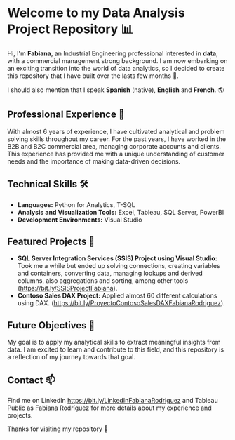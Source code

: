 # Welcome to my Data Analysis Project Repository 📊

Hi, I'm **Fabiana**, an Industrial Engineering professional interested in **data**, with a commercial management strong background. 
I am now embarking on an exciting transition into the world of data analytics, so I decided to create this repository that I have built over the lasts few months 🦾.

I should also mention that I speak **Spanish** (native), **English** and **French**. 🌎

## Professional Experience 🚀

With almost 6 years of experience, I have cultivated analytical and problem solving skills throughout my career. For the past years, I have worked in the B2B and B2C commercial area, managing corporate accounts and clients. This experience has provided me with a unique understanding of customer needs and the importance of making data-driven decisions.

## Technical Skills 🛠️

- **Languages:** Python for Analytics, T-SQL
- **Analysis and Visualization Tools:** Excel, Tableau, SQL Server, PowerBI
- **Development Environments:** Visual Studio

## Featured Projects 🌟

- **SQL Server Integration Services (SSIS) Project using Visual Studio:** Took me a while but ended up solving connections, creating variables and containers, converting data, managing lookups and derived columns, also aggregations and sorting, among other tools (https://bit.ly/SSISProjectFabiana).
- **Contoso Sales DAX Project:** Applied almost 60 different calculations using DAX. (https://bit.ly/ProyectoContosoSalesDAXFabianaRodriguez).

## Future Objectives 🎯

My goal is to apply my analytical skills to extract meaningful insights from data. I am excited to learn and contribute to this field, and this repository is a reflection of my journey towards that goal.

## Contact 📫

Find me on LinkedIn https://bit.ly/LinkedInFabianaRodriguez and Tableau Public as Fabiana Rodríguez for more details about my experience and projects.

Thanks for visiting my repository 💙
<!---
FabianaRod/FabianaRod is a ✨ special ✨ repository because its `README.md` (this file) appears on your GitHub profile.
You can click the Preview link to take a look at your changes.
--->

